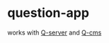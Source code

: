 # question-app
works with [Q-server](https://github.com/IEfucker/Q-server) and [Q-cms](https://github.com/IEfucker/Q-cms)
